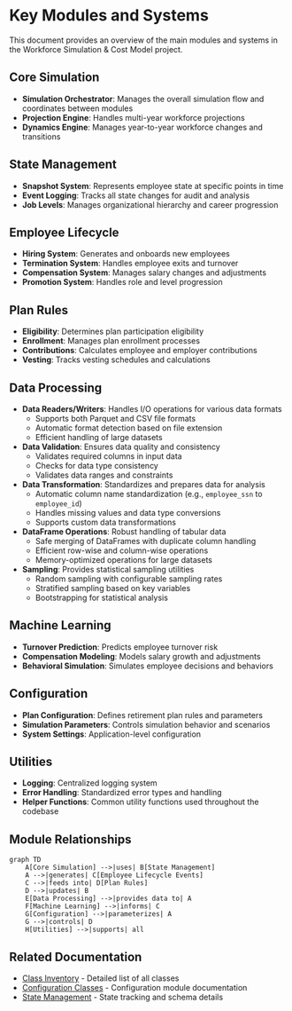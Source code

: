 # Key Modules and Systems

This document provides an overview of the main modules and systems in the Workforce Simulation & Cost Model project.

## Core Simulation

- **Simulation Orchestrator**: Manages the overall simulation flow and coordinates between modules
- **Projection Engine**: Handles multi-year workforce projections
- **Dynamics Engine**: Manages year-to-year workforce changes and transitions

## State Management

- **Snapshot System**: Represents employee state at specific points in time
- **Event Logging**: Tracks all state changes for audit and analysis
- **Job Levels**: Manages organizational hierarchy and career progression

## Employee Lifecycle

- **Hiring System**: Generates and onboards new employees
- **Termination System**: Handles employee exits and turnover
- **Compensation System**: Manages salary changes and adjustments
- **Promotion System**: Handles role and level progression

## Plan Rules

- **Eligibility**: Determines plan participation eligibility
- **Enrollment**: Manages plan enrollment processes
- **Contributions**: Calculates employee and employer contributions
- **Vesting**: Tracks vesting schedules and calculations

## Data Processing

- **Data Readers/Writers**: Handles I/O operations for various data formats
  - Supports both Parquet and CSV file formats
  - Automatic format detection based on file extension
  - Efficient handling of large datasets
- **Data Validation**: Ensures data quality and consistency
  - Validates required columns in input data
  - Checks for data type consistency
  - Validates data ranges and constraints
- **Data Transformation**: Standardizes and prepares data for analysis
  - Automatic column name standardization (e.g., `employee_ssn` to `employee_id`)
  - Handles missing values and data type conversions
  - Supports custom data transformations
- **DataFrame Operations**: Robust handling of tabular data
  - Safe merging of DataFrames with duplicate column handling
  - Efficient row-wise and column-wise operations
  - Memory-optimized operations for large datasets
- **Sampling**: Provides statistical sampling utilities
  - Random sampling with configurable sampling rates
  - Stratified sampling based on key variables
  - Bootstrapping for statistical analysis

## Machine Learning

- **Turnover Prediction**: Predicts employee turnover risk
- **Compensation Modeling**: Models salary growth and adjustments
- **Behavioral Simulation**: Simulates employee decisions and behaviors

## Configuration

- **Plan Configuration**: Defines retirement plan rules and parameters
- **Simulation Parameters**: Controls simulation behavior and scenarios
- **System Settings**: Application-level configuration

## Utilities

- **Logging**: Centralized logging system
- **Error Handling**: Standardized error types and handling
- **Helper Functions**: Common utility functions used throughout the codebase

## Module Relationships

```mermaid
graph TD
    A[Core Simulation] -->|uses| B[State Management]
    A -->|generates| C[Employee Lifecycle Events]
    C -->|feeds into| D[Plan Rules]
    D -->|updates| B
    E[Data Processing] -->|provides data to| A
    F[Machine Learning] -->|informs| C
    G[Configuration] -->|parameterizes| A
    G -->|controls| D
    H[Utilities] -->|supports| all
```

## Related Documentation

- [Class Inventory](02_class_inventory.md) - Detailed list of all classes
- [Configuration Classes](03_config_classes.md) - Configuration module documentation
- [State Management](07_state_schema.md) - State tracking and schema details
